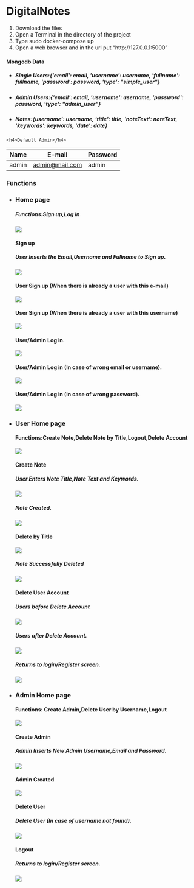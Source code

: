 # DigitalNotes

<ol>
  <li>Download the files</li>
  <li>Open a Terminal in the directory of the project</li>
  <li>Type sudo docker-compose up</li>
  <li>Open a web browser and in the url put “http://127.0.0.1:5000”</li>
</ol>
  <h4>Mongodb Data</h4>
<ul>
  <li><h5>Single Users:{'email': email, 'username': username, 'fullname': fullname, 'password': password, 'type': "simple_user"}</h5></li>
  <li><h5>Admin Users:{'email': email, 'username': username, 'password': password, 'type': "admin_user"}</h5></li>
  <li><h5>Notes:{username': username, 'title': title, 'noteText': noteText, 'keywords': keywords, 'date': date}</h5></li>
  </ul>
  
    <h4>Default Admin</h4>
  
| Name  | E-mail | Password     |
| ------------- | ------------- |---|
| admin  | admin@mail.com  | admin |
<h3> Functions</h3>
<ul>
  <li>
     <h3>Home page</h3>
      <h5>Functions:Sign up,Log in</h5>
      <img src='Screenshots/Screenshot from 2022-07-06 00-44-52.png'></img> 
      <h4>Sign up</h4>
      <h5>User Inserts the Email,Username and Fullname to Sign up.</h5>
      <img src='Screenshots/Screenshot from 2022-07-06 00-47-03.png'></img>
      <h4>User Sign up (When there is already a user with this e-mail)</h4>
      <img src='Screenshots/Screenshot from 2022-07-06 00-47-43.png'></img>
      <h4>User Sign up (When there is already a user with this username)</h4>
      <img src='Screenshots/Screenshot from 2022-07-06 00-48-34.png'></img>    
      <h4>User/Admin Log in.</h4>
      <img src='Screenshots/Screenshot from 2022-07-06 00-49-49.png'></img> 
      <h4>User/Admin Log in (In case of wrong email or username).</h4>
      <img src='Screenshots/Screenshot from 2022-07-06 00-50-20.png'></img> 
      <h4>User/Admin Log in (In case of wrong password).</h4>
      <img src='Screenshots/Screenshot from 2022-07-06 00-50-55.png'></img> 
    </li>
    <li>
      <h3>User Home page</h3>
      <h4>Functions:Create Note,Delete Note by Title,Logout,Delete Account</h4>
      <img src='Screenshots/Screenshot from 2022-07-06 00-51-10.png'></img>
      <h4>Create Note</h4>
      <h5>User Enters Note Title,Note Text and Keywords.</h5>
      <img src='Screenshots/Screenshot from 2022-07-06 00-54-08.png'></img>
      <h5>Note Created.</h5>
      <img src='Screenshots/Screenshot from 2022-07-06 00-54-37.png'></img>
      <h4>Delete by Title</h4>
      <img src='Screenshots/Screenshot from 2022-07-06 00-55-06.png'></img>
      <h5>Note Successfully Deleted</h4>
      <img src='Screenshots/Screenshot from 2022-07-06 00-55-21.png'></img>
      <h4>Delete User Account</h4>
      <h5>Users before Delete Account</h5>
      <img src='Screenshots/Screenshot from 2022-07-06 00-56-34.png'></img>
      <h5>Users after Delete Account.</h5>
      <img src='Screenshots/Screenshot from 2022-07-06 00-56-59.png'></img>
      <h5>Returns to login/Register screen.</h5>
      <img src='Screenshots/Screenshot from 2022-07-06 00-44-52.png'></img>
    </li>
    <li>
      <h3>Admin Home page</h3>
      <h4>Functions: Create Admin,Delete User by Username,Logout</h4>
      <img src='Screenshots/Screenshot from 2022-07-06 00-57-34.png'></img>
      <h4>Create Admin</h4>   
      <h5>Admin Inserts New Admin Username,Email and Password.</h5>
      <img src='Screenshots/Screenshot from 2022-07-06 00-58-08.png'></img>
      <h4>Admin Created</h4>
      <img src='Screenshots/Screenshot from 2022-07-06 00-58-30.png'></img>
      <h4>Delete User</h4>
      <h5>Delete User (In case of username not found).</h5>
      <img src='Screenshots/Screenshot from 2022-07-06 00-59-18.png'></img>
      <h4>Logout</h4> 
      <h5>Returns to login/Register screen.</h5>
      <img src='Screenshots/Screenshot from 2022-07-06 00-44-52.png'></img> 
    </li>
</ul>
